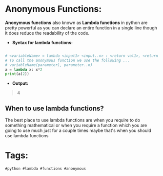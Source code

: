 # Anonymous Functions:

**Anonymous functions** also known as **Lambda functions** in python are
pretty powerful as you can declare an entire function in a single
line though it does reduce the readability of the code.

* **Syntax for lambda functions:**

```python

# <variableName> = lambda <input1> <input..n> : <return val1>, <return val2>
# To call the anonymous function we use the following ...
# variableName(parameter1, parameter..n)
a = lambda x: x*2
print(a(2))

```
* **Output:**

> 4

## When to use lambda functions?

The best place to use lambda functions are when you require to do
something mathematical or when you require a function which you are
going to use much just for a couple times maybe that's when you should
use lambda functions

# Tags:

    #python #lambda #functions #anonymous
